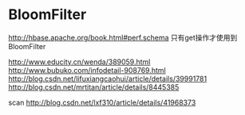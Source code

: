 # BloomFilter

http://hbase.apache.org/book.html#perf.schema
只有get操作才使用到BloomFilter

http://www.educity.cn/wenda/389059.html
http://www.bubuko.com/infodetail-908769.html
http://blog.csdn.net/lifuxiangcaohui/article/details/39991781
http://blog.csdn.net/mrtitan/article/details/8445385

scan
http://blog.csdn.net/lxf310/article/details/41968373
